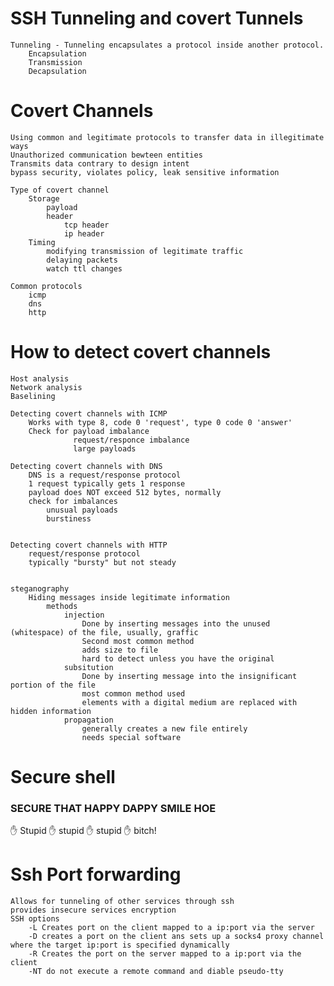 # SSH Tunneling and covert Tunnels
    Tunneling - Tunneling encapsulates a protocol inside another protocol.
        Encapsulation
        Transmission
        Decapsulation
# Covert Channels
    Using common and legitimate protocols to transfer data in illegitimate ways
    Unauthorized communication bewteen entities
    Transmits data contrary to design intent
    bypass security, violates policy, leak sensitive information

    Type of covert channel
        Storage
            payload
            header
                tcp header
                ip header
        Timing
            modifying transmission of legitimate traffic
            delaying packets 
            watch ttl changes
            
    Common protocols
        icmp
        dns
        http

# How to detect covert channels
    Host analysis
    Network analysis
    Baselining

    Detecting covert channels with ICMP
        Works with type 8, code 0 'request', type 0 code 0 'answer'
        Check for payload imbalance 
                  request/responce imbalance
                  large payloads

    Detecting covert channels with DNS
        DNS is a request/response protocol
        1 request typically gets 1 response
        payload does NOT exceed 512 bytes, normally
        check for imbalances
            unusual payloads
            burstiness


    Detecting covert channels with HTTP
        request/response protocol
        typically "bursty" but not steady
        

    steganography
        Hiding messages inside legitimate information
            methods
                injection 
                    Done by inserting messages into the unused (whitespace) of the file, usually, graffic
                    Second most common method
                    adds size to file
                    hard to detect unless you have the original
                subsitution
                    Done by inserting message into the insignificant portion of the file
                    most common method used 
                    elements with a digital medium are replaced with hidden information
                propagation
                    generally creates a new file entirely
                    needs special software

# Secure shell
### SECURE THAT HAPPY DAPPY SMILE HOE
:hand: Stupid :hand: stupid :hand: stupid :hand: bitch!


# Ssh Port forwarding 
    Allows for tunneling of other services through ssh
    provides insecure services encryption
    SSH options 
        -L Creates port on the client mapped to a ip:port via the server 
        -D creates a port on the client ans sets up a socks4 proxy channel where the target ip:port is specified dynamically
        -R Creates the port on the server mapped to a ip:port via the client
        -NT do not execute a remote command and diable pseudo-tty

    
    
